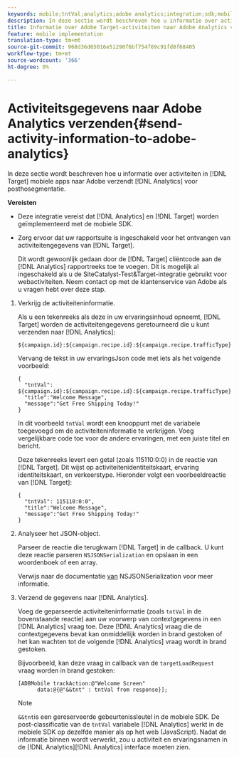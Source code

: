 ```yaml
---
keywords: mobile;tntVal;analytics;adobe analytics;integration;sdk;mobile sdk;
description: In deze sectie wordt beschreven hoe u informatie over activiteiten in de mobiele app van Adobe Target naar Adobe Analytics verzendt voor postAhoc-segmentatie.
title: Informatie over Adobe Target-activiteiten naar Adobe Analytics verzenden
feature: mobile implementation
translation-type: tm+mt
source-git-commit: 968d36d65016e51290f6bf754f69c91fd8f68405
workflow-type: tm+mt
source-wordcount: '366'
ht-degree: 0%

---
```



# Activiteitsgegevens naar Adobe Analytics verzenden{#send-activity-information-to-adobe-analytics}

In deze sectie wordt beschreven hoe u informatie over activiteiten in [!DNL Target] mobiele apps naar Adobe verzendt [!DNL Analytics] voor posthosegmentatie.

**Vereisten**

* Deze integratie vereist dat [!DNL Analytics] en [!DNL Target] worden geïmplementeerd met de mobiele SDK.
* Zorg ervoor dat uw rapportsuite is ingeschakeld voor het ontvangen van activiteitengegevens van [!DNL Target].

   Dit wordt gewoonlijk gedaan door de [!DNL Target] cliëntcode aan de [!DNL Analytics] rapportreeks toe te voegen. Dit is mogelijk al ingeschakeld als u de SiteCatalyst-Test&amp;Target-integratie gebruikt voor webactiviteiten. Neem contact op met de klantenservice van Adobe als u vragen hebt over deze stap.

1. Verkrijg de activiteiteninformatie.

   Als u een tekenreeks als deze in uw ervaringsinhoud opneemt, [!DNL Target] worden de activiteitengegevens geretourneerd die u kunt verzenden naar [!DNL Analytics]:

   ```
   ${campaign.id}:${campaign.recipe.id}:${campaign.recipe.trafficType}
   ```

   Vervang de tekst in uw ervaringsJson code met iets als het volgende voorbeeld:

   ```
   { 
     "tntVal": ${campaign.id}:${campaign.recipe.id}:${campaign.recipe.trafficType}", 
     "title":"Welcome Message", 
     "message":"Get Free Shipping Today!" 
   }
   ```

   In dit voorbeeld `tntVal` wordt een knooppunt met de variabele toegevoegd om de activiteiteninformatie te verkrijgen. Voeg vergelijkbare code toe voor de andere ervaringen, met een juiste titel en bericht.

   Deze tekenreeks levert een getal (zoals 115110:0:0) in de reactie van [!DNL Target]. Dit wijst op activiteitenidentiteitskaart, ervaring identiteitskaart, en verkeerstype. Hieronder volgt een voorbeeldreactie van [!DNL Target]:

   ```
   { 
     "tntVal": 115110:0:0", 
     "title":"Welcome Message", 
     "message":"Get Free Shipping Today!" 
   }
   ```

1. Analyseer het JSON-object.

   Parseer de reactie die terugkwam [!DNL Target] in de callback. U kunt deze reactie parseren `NSJSONSerialization` en opslaan in een woordenboek of een array.

   Verwijs naar de documentatie [van](https://developer.apple.com/library/ios/documentation/Foundation/Reference/NSJSONSerialization_Class/#//apple_ref/occ/clm/NSJSONSerialization/JSONObjectWithData:options:error) NSJSONSerialization voor meer informatie.

1. Verzend de gegevens naar [!DNL Analytics].

   Voeg de geparseerde activiteiteninformatie (zoals `tntVal` in de bovenstaande reactie) aan uw voorwerp van contextgegevens in een [!DNL Analytics] vraag toe. Deze [!DNL Analytics] vraag die de contextgegevens bevat kan onmiddellijk worden in brand gestoken of het kan wachten tot de volgende [!DNL Analytics] vraag wordt in brand gestoken.

   Bijvoorbeeld, kan deze vraag in callback van de `targetLoadRequest` vraag worden in brand gestoken:

   ```
   [ADBMobile trackAction:@"Welcome Screen"  
         data:@{@"&&tnt" : tntVal from response}];
   ```

   >[!NOTE]
   >
   >`&&tnt`is een gereserveerde gebeurtenissleutel in de mobiele SDK. De post-classificatie van de `tntVal` variabele [!DNL Analytics] werkt in de mobiele SDK op dezelfde manier als op het web (JavaScript). Nadat de informatie binnen wordt verwerkt, zou u activiteit en ervaringsnamen in de [!DNL Analytics][!DNL Analytics] interface moeten zien.

